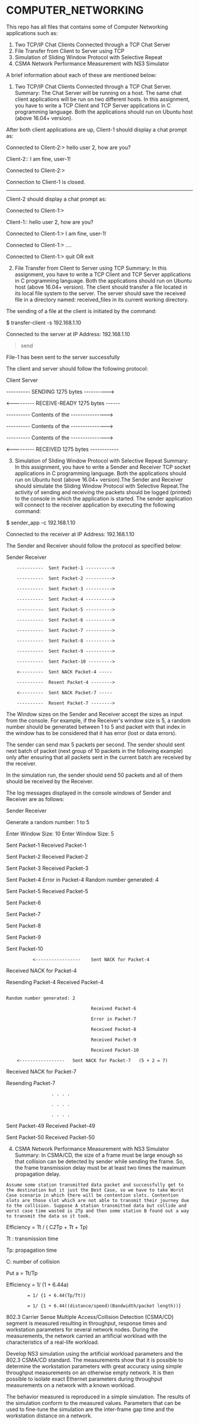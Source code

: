 # COMPUTER_NETWORKING
This repo has all files that contains some of Computer Networking applications such as:
  1. Two TCP/IP Chat Clients Connected through a TCP Chat Server
  2. File Transfer from Client to Server using TCP
  3. Simulation of Sliding Window Protocol with Selective Repeat
  4. CSMA Network Performance Measurement with NS3 Simulator

A brief information about each of these are mentioned below:
  1. Two TCP/IP Chat Clients Connected through a TCP Chat Server.
  Summary: The Chat Server will be running on a host. The same chat client applications will be run on two different     hosts. In this assignment, you have to write a TCP Client and TCP Server applications in C programming language.     Both the applications should run on Ubuntu host (above 16.04+ version).
  
 After both client applications are up, Client-1 should display a chat prompt as:

Connected to Client-2:> hello user 2, how are you?

Client-2:: I am fine, user-1!

Connected to Client-2:>

Connection to Client-1 is closed.

-----

Client-2 should display a chat prompt as:

Connected to Client-1:> 

Client-1:: hello user 2, how are you?

Connected to Client-1:> I am fine, user-1!

Connected to Client-1:>  ....

Connected to Client-1:> quit   OR exit

  2. File Transfer from Client to Server using TCP
  Summary: In this assignment, you have to write a TCP Client and TCP Server applications in C programming language.      Both the applications should run on Ubuntu host (above 16.04+ version).
     The client should transfer a file located in its local file system to the server. The server should save the        received file in a directory named: received_files in its current working directory.

The sending of a file at the client is initiated by the command:

$ transfer-client -s 192.168.1.10

Connected to the server at IP Address: 192.168.1.10

> send <file-1>

File-1 has been sent to the server successfully
>
  
The client and server should follow the following protocol:

  
Client                                                  Server
  
  ----------  SENDING <File-1> 1275 bytes ---------->
  
  <--------- RECEIVE-READY <File-1> 1275 bytes ------
  
  ---------- Contents of the <File-1>--------------->
  
  ---------- Contents of the <File-1>--------------->
  
  ---------- Contents of the <File-1>--------------->
  
  <--------- RECEIVED <File-1> 1275 bytes ------------

  
  3. Simulation of Sliding Window Protocol with Selective Repeat
  Summary: In this assignment, you have to write a Sender and Receiver TCP socket applications in C programming         language. Both the applications should run on Ubuntu host (above 16.04+ version).The Sender and Receiver should simulate the Sliding Window Protocol with Selective Repeat.The activity of sending and receiving the packets should be logged (printed) to the console in which the application is started. The sender application will connect to the receiver application by executing the following command:

$ sender_app -c 192.168.1.10

Connected to the receiver at IP Address: 192.168.1.10

The Sender and Receiver should follow the protocol as specified below:

Sender                                         Receiver

        ----------  Sent Packet-1 ---------->

        ----------  Sent Packet-2 ---------->

        ----------  Sent Packet-3 ---------->

        ----------  Sent Packet-4 ---------->

        ----------  Sent Packet-5 ---------->

        ----------  Sent Packet-6 ---------->

        ----------  Sent Packet-7 ---------->

        ----------  Sent Packet-8 ---------->

        ----------  Sent Packet-9 ---------->

        ----------  Sent Packet-10 --------->

        <---------  Sent NACK Packet-4 -----

        ----------  Resent Packet-4 -------->

        <---------  Sent NACK Packet-7 -----

        ----------  Resent Packet-7 -------->

The Window sizes on the Sender and Receiver accept the sizes as input from the console. For example, if the Receiver's window size is 5, a random number should be generated between 1 to 5 and packet with that index in the window has to be considered that it has error (lost or data errors).

The sender can send max 5 packets per second. The sender should sent next batch of packet (next group of 10 packets in the following example) only after ensuring that all packets sent in the current batch are received by the receiver.

In the simulation run, the sender should send 50 packets and all of them should be received by the Receiver.

The log messages displayed in the console windows of Sender and Receiver are as follows:

Sender                                   Receiver                    
          
Generate a random number: 1 to 5

Enter Window Size: 10      Enter Window Size: 5

Sent Packet-1                       Received Packet-1

Sent Packet-2                       Received Packet-2

Sent Packet-3                       Received Packet-3

Sent Packet-4                       Error in Packet-4       Random number generated: 4

Sent Packet-5                       Received Packet-5

Sent Packet-6 

Sent Packet-7 

Sent Packet-8 

Sent Packet-9 

Sent Packet-10 

              <-----------------    Sent NACK for Packet-4

Received NACK for Packet-4

Resending Packet-4                  Received Packet-4  

                                                                                               Random number generated: 2

                                    Received Packet-6 

                                    Error in Packet-7                                

                                    Received Packet-8                                     

                                    Received Packet-9 

                                    Received Packet-10                                    

        <-----------------   Sent NACK for Packet-7   (5 + 2 = 7)

Received NACK for Packet-7               

Resending Packet-7         

                     . . . .

                     . . . .

                     . . . .

Sent Packet-49                      Received Packet-49    

Sent Packet-50                      Received Packet-50    

  4. CSMA Network Performance Measurement with NS3 Simulator
  Summary: In CSMA/CD, the size of a frame must be large enough so that collision can be detected by sender while       sending the frame. So, the frame transmission delay must be at least two times the maximum propagation delay. 
   
    Assume some station transmitted data packet and successfully get to the destination but it just the Best Case, so we have to take Worst Case scenario in which there will be contention slots. Contention slots are those slot which are not able to transmit their journey due to the collision. Suppose A station transmitted data but collide and worst case time wasted is 2Tp and then some station B found out a way to transmit the data so it took.

Efficiency = Tt / ( C*2*Tp + Tt + Tp) 

Tt : transmission time

Tp: propagation time

C: number of collision

Put a = Tt/Tp

Efficiency = 1/ (1 + 6.44a)

            = 1/ {1 + 6.44(Tp/Tt)}

            = 1/ {1 + 6.44((distance/speed)(Bandwidth/packet length))}

   802.3 Carrier Sense Multiple Access/Collision Detection (CSMA/CD) segment is measured resulting in throughput, response times and workstation parameters for several network nodes. During the measurements, the network carried an artificial workload with the characteristics of a real-life workload.

   Develop NS3 simulation using the artificial workload parameters and the 802.3 CSMA/CD standard. The measurements show that it is possible to determine the workstation parameters with great accuracy using simple throughput measurements on an otherwise empty network.  It is then possible to isolate exact Ethernet parameters during throughput measurements on a network with a known workload. 

   The behavior measured is reproduced in a simple simulation. The results of the simulation conform to the measured values.  Parameters that can be used to fine-tune the simulation are the inter-frame gap time and the workstation distance on a network.
